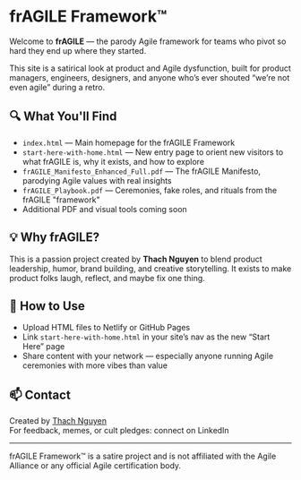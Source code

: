 
# frAGILE Framework™

Welcome to **frAGILE** — the parody Agile framework for teams who pivot so hard they end up where they started.

This site is a satirical look at product and Agile dysfunction, built for product managers, engineers, designers, and anyone who’s ever shouted “we’re not even agile” during a retro.

## 🔍 What You'll Find

- `index.html` — Main homepage for the frAGILE Framework
- `start-here-with-home.html` — New entry page to orient new visitors to what frAGILE is, why it exists, and how to explore
- `frAGILE_Manifesto_Enhanced_Full.pdf` — The frAGILE Manifesto, parodying Agile values with real insights
- `frAGILE_Playbook.pdf` — Ceremonies, fake roles, and rituals from the frAGILE "framework"
- Additional PDF and visual tools coming soon

## 💡 Why frAGILE?

This is a passion project created by **Thach Nguyen** to blend product leadership, humor, brand building, and creative storytelling. It exists to make product folks laugh, reflect, and maybe fix one thing.

## 🧭 How to Use

- Upload HTML files to Netlify or GitHub Pages
- Link `start-here-with-home.html` in your site’s nav as the new “Start Here” page
- Share content with your network — especially anyone running Agile ceremonies with more vibes than value

## 📫 Contact

Created by [Thach Nguyen](https://www.linkedin.com/in/nguyenthach)  
For feedback, memes, or cult pledges: connect on LinkedIn

---

frAGILE Framework™ is a satire project and is not affiliated with the Agile Alliance or any official Agile certification body.
